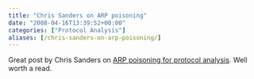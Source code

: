 ```yaml
---
title: "Chris Sanders on ARP poisoning"
date: "2008-04-16T13:39:52+00:00"
categories: ["Protocol Analysis"]
aliases: [/chris-sanders-on-arp-poisoning/]
---
```


Great post by Chris Sanders on [ARP poisoning for protocol analysis](http://www.chrissanders.org/?p=121). Well worth a read.
